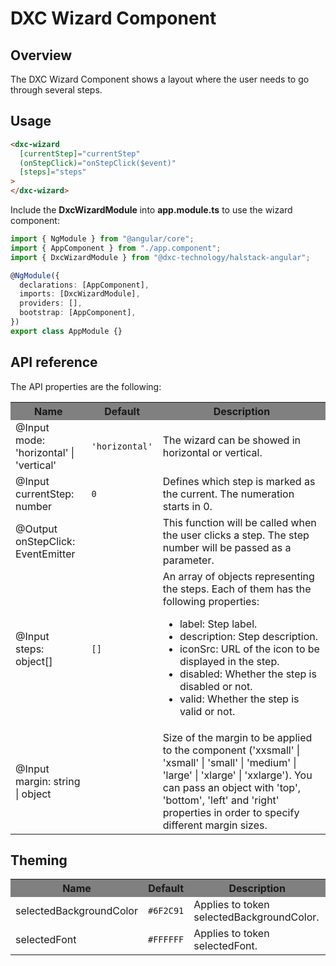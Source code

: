 # DXC Wizard Component

## Overview

The DXC Wizard Component shows a layout where the user needs to go through several steps.

## Usage

```html
<dxc-wizard
  [currentStep]="currentStep"
  (onStepClick)="onStepClick($event)"
  [steps]="steps"
>
</dxc-wizard>
```

Include the **DxcWizardModule** into **app.module.ts** to use the wizard component:

```ts
import { NgModule } from "@angular/core";
import { AppComponent } from "./app.component";
import { DxcWizardModule } from "@dxc-technology/halstack-angular";

@NgModule({
  declarations: [AppComponent],
  imports: [DxcWizardModule],
  providers: [],
  bootstrap: [AppComponent],
})
export class AppModule {}
```

## API reference

The API properties are the following:

<table>
    <tr style="background-color: grey">
        <th>Name</th>
        <th>Default</th>
        <th>Description</th>
    </tr>
    <tr>
        <td>@Input<br>mode: 'horizontal' | 'vertical'</td>
        <td>
            <code>'horizontal'</code>
        </td>
        <td>The wizard can be showed in horizontal or vertical.</td>
    </tr>
    <tr>
        <td>@Input<br>currentStep: number</td>
        <td>
            <code>0</code>
        </td>
        <td>Defines which step is marked as the current. The numeration starts in 0.</td>
    </tr>
    <tr>
        <td>@Output<br>onStepClick: EventEmitter</td>
        <td></td>
        <td>
            This function will be called when the user clicks a step. The step number will be passed as a parameter.
        </td>
    </tr>
    <tr>
        <td>@Input<br>steps: object[]</td>
        <td>
            <code>[]</code>
        </td>
        <td>
            An array of objects representing the steps. Each of them has the following properties:
            <ul>
                <li>label: Step label.</li>
                <li>description: Step description.</li>
                <li>iconSrc: URL of the icon to be displayed in the step.</li>
                <li>disabled: Whether the step is disabled or not.</li>
                <li>valid: Whether the step is valid or not.</li>
            </ul>
        </td>
    </tr>
    <tr>
        <td>@Input<br>margin: string | object</td>
        <td></td>
        <td>
            Size of the margin to be applied to the component ('xxsmall' | 'xsmall' | 'small' | 'medium' | 'large' | 'xlarge' | 'xxlarge'). 
            You can pass an object with 'top', 'bottom', 'left' and 'right' properties in order to specify different margin sizes.
        </td>
    </tr>
</table>

## Theming

<table>
    <tr style="background-color: grey">
        <th>Name</th>
        <th>Default</th>
        <th>Description</th>
    </tr>
    <tr>
        <td>selectedBackgroundColor</td>
        <td><code>#6F2C91</code></td>
        <td>Applies to token selectedBackgroundColor.</td>
    </tr>
    <tr>
        <td>selectedFont</td>
        <td><code>#FFFFFF</code></td>
        <td>Applies to token selectedFont.</td>
    </tr>
</table>
